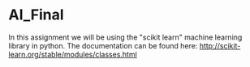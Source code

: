 # AI_Final

In this assignment we will be using the "scikit learn" machine learning library in python. The documentation can be found here: http://scikit-learn.org/stable/modules/classes.html
